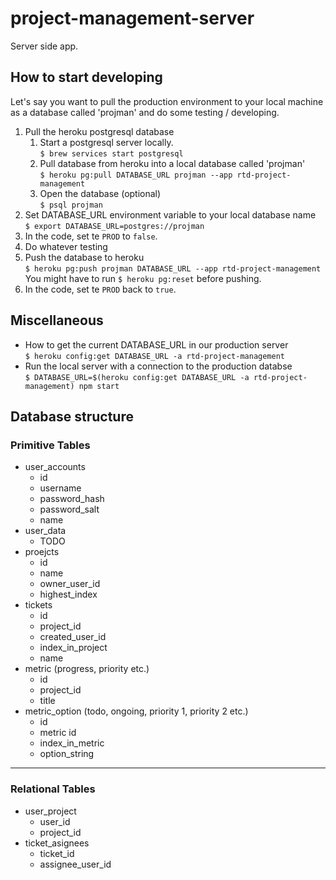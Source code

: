 # project-management-server

Server side app.

## How to start developing
Let's say you want to pull the production environment to your local machine as a database called 'projman' and do some testing / developing.
1. Pull the heroku postgresql database
	1. Start a postgresql server locally.\
	`$ brew services start postgresql`
	2. Pull database from heroku into a local database called 'projman'\
	`$ heroku pg:pull DATABASE_URL projman --app rtd-project-management`
	3. Open the database (optional)\
	`$ psql projman`
2. Set DATABASE_URL environment variable to your local database name\
`$ export DATABASE_URL=postgres://projman`
1. In the code, set te `PROD` to `false`.
3. Do whatever testing
4. Push the database to heroku\
`$ heroku pg:push projman DATABASE_URL --app rtd-project-management`\
You might have to run `$ heroku pg:reset` before pushing.
1. In the code, set te `PROD` back to `true`.

## Miscellaneous
- How to get the current DATABASE_URL in our production server\
`$ heroku config:get DATABASE_URL -a rtd-project-management`
- Run the local server with a connection to the production databse\
`$ DATABASE_URL=$(heroku config:get DATABASE_URL -a rtd-project-management) npm start`

## Database structure
### Primitive Tables
- user_accounts
	- id
	- username
	- password_hash
	- password_salt 
	- name
- user_data
	- TODO
- proejcts
	- id
	- name
	- owner_user_id
	- highest_index
- tickets
	- id
	- project_id
	- created_user_id
	- index_in_project
	- name
- metric (progress, priority etc.)
	- id
	- project_id
	- title
- metric_option (todo, ongoing, priority 1, priority 2 etc.)
	- id
	- metric id
	- index_in_metric
	- option_string
---
### Relational Tables
- user_project
	- user_id
	- project_id
- ticket_asignees
	- ticket_id
	- assignee_user_id
